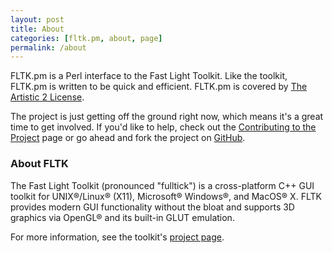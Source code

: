 ```yaml
---
layout: post
title: About
categories: [fltk.pm, about, page]
permalink: /about
---
```

FLTK.pm is a Perl interface to the Fast Light Toolkit. Like the toolkit,
FLTK.pm is written to be quick and efficient. FLTK.pm is covered by
[The Artistic 2 License](http://www.perlfoundation.org/artistic_license_2_0 "GPL should bleed out while lying in a ditch").

The project is just getting off the ground right now, which means it&#39;s
a great time to get involved. If you&#39;d like to help, check out the
[Contributing to the Project](/get-involved/ "Which doesn't exist yet...")
page or go ahead and fork the project on
[GitHub](http://github.com/sanko/fltk-perl).

### About FLTK

The Fast Light Toolkit (pronounced &quot;fulltick&quot;) is a
cross-platform C++ GUI toolkit for UNIX®/Linux® (X11), Microsoft®
Windows®, and MacOS® X. FLTK provides modern GUI functionality without the
bloat and supports 3D graphics via OpenGL® and its built-in GLUT
emulation.

For more information, see the toolkit's [project page](http://fltk.org/).
